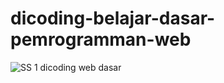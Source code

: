 # dicoding-belajar-dasar-pemrogramman-web
![SS 1 dicoding web dasar](https://user-images.githubusercontent.com/71815621/96266959-7a666d00-0ff1-11eb-8f62-fd13b223ca3d.png)
